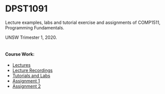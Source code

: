 # DPST1091

Lecture examples, labs and tutorial exercise and assignments of COMP1511, Programming Fundamentals.  

UNSW Trimester 1, 2020.  
&nbsp;
#### Course  Work:
* [Lectures](https://webcms3.cse.unsw.edu.au/DPST1091/20T1/resources/39956)  
* [Lecture Recordings](https://moodle.telt.unsw.edu.au/course/view.php?id=50181)
* [Tutorials and Labs](https://webcms3.cse.unsw.edu.au/DPST1091/20T1/resources/40050)  
* [Assignment 1](https://cgi.cse.unsw.edu.au/~dp1091/20T1/assignments/ass1/index.html)  
* [Assignment 2](https://cgi.cse.unsw.edu.au/~dp1091/20T1/assignments/ass2/index.html)
